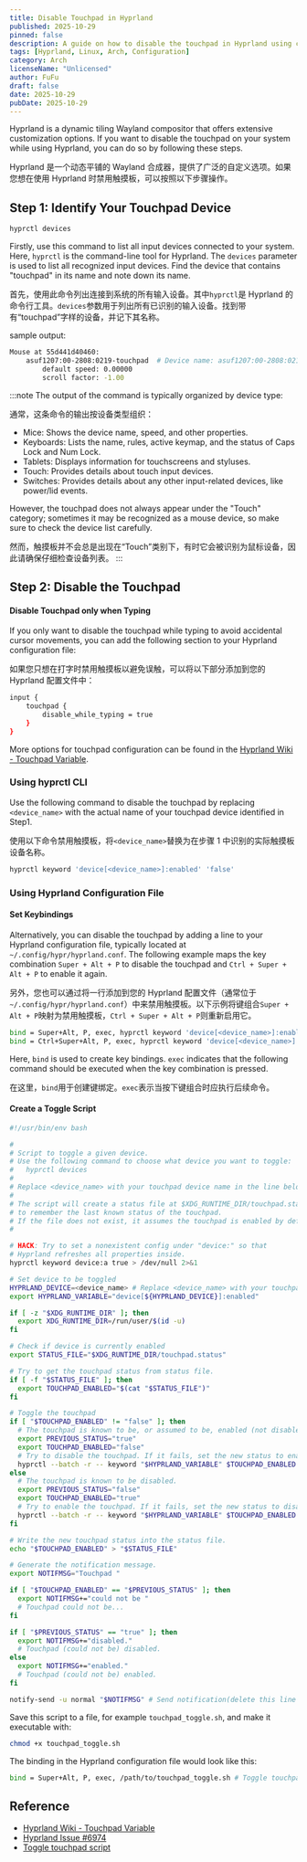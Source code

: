 ```yaml
---
title: Disable Touchpad in Hyprland
published: 2025-10-29
pinned: false
description: A guide on how to disable the touchpad in Hyprland using commands and configuration files.
tags: [Hyprland, Linux, Arch, Configuration]
category: Arch
licenseName: "Unlicensed"
author: FuFu
draft: false
date: 2025-10-29
pubDate: 2025-10-29
---
```


Hyprland is a dynamic tiling Wayland compositor that offers extensive customization options.
If you want to disable the touchpad on your system while using Hyprland, you can do so by following these steps.

Hyprland 是一个动态平铺的 Wayland 合成器，提供了广泛的自定义选项。如果您想在使用 Hyprland 时禁用触摸板，可以按照以下步骤操作。

## Step 1: Identify Your Touchpad Device

```bash
hyprctl devices
```

Firstly, use this command to list all input devices connected to your system.
Here, `hyprctl` is the command-line tool for Hyprland.
The `devices` parameter is used to list all recognized input devices.
Find the device that contains "touchpad" in its name and note down its name.

首先，使用此命令列出连接到系统的所有输入设备。其中`hyprctl`是 Hyprland 的命令行工具。`devices`参数用于列出所有已识别的输入设备。找到带有“touchpad”字样的设备，并记下其名称。

sample output:

```bash
Mouse at 55d441d40460:
	asuf1207:00-2808:0219-touchpad  # Device name: asuf1207:00-2808:0219-touchpad
		default speed: 0.00000
		scroll factor: -1.00
```

:::note
The output of the command is typically organized by device type:

通常，这条命令的输出按设备类型组织：

- Mice: Shows the device name, speed, and other properties.
- Keyboards: Lists the name, rules, active keymap, and the status of Caps Lock and Num Lock.
- Tablets: Displays information for touchscreens and styluses.
- Touch: Provides details about touch input devices.
- Switches: Provides details about any other input-related devices, like power/lid events.

However, the touchpad does not always appear under the "Touch" category; sometimes it may be recognized as a mouse device, so make sure to check the device list carefully.

然而，触摸板并不会总是出现在“Touch”类别下，有时它会被识别为鼠标设备，因此请确保仔细检查设备列表。
:::

## Step 2: Disable the Touchpad

#### Disable Touchpad only when Typing

If you only want to disable the touchpad while typing to avoid accidental cursor movements, you can add the following section to your Hyprland configuration file:

如果您只想在打字时禁用触摸板以避免误触，可以将以下部分添加到您的 Hyprland 配置文件中：

```bash
input {
    touchpad {
        disable_while_typing = true
    }
}
```

More options for touchpad configuration can be found in the [Hyprland Wiki - Touchpad Variable](https://wiki.hypr.land/Configuring/Variables/#touchpad).

### Using hyprctl CLI

Use the following command to disable the touchpad by replacing `<device_name>` with the actual name of your touchpad device identified in Step1.

使用以下命令禁用触摸板，将`<device_name>`替换为在步骤 1 中识别的实际触摸板设备名称。

```bash
hyprctl keyword 'device[<device_name>]:enabled' 'false'
```

### Using Hyprland Configuration File

#### Set Keybindings

Alternatively, you can disable the touchpad by adding a line to your Hyprland configuration file, typically located at `~/.config/hypr/hyprland.conf`.
The following example maps the key combination `Super + Alt + P` to disable the touchpad and `Ctrl + Super + Alt + P` to enable it again.

另外，您也可以通过将一行添加到您的 Hyprland 配置文件（通常位于`~/.config/hypr/hyprland.conf`）中来禁用触摸板。以下示例将键组合`Super + Alt + P`映射为禁用触摸板，`Ctrl + Super + Alt + P`则重新启用它。

```bash
bind = Super+Alt, P, exec, hyprctl keyword 'device[<device_name>]:enabled' 'false' # Disable touchpad
bind = Ctrl+Super+Alt, P, exec, hyprctl keyword 'device[<device_name>]:enabled' 'true' # Enable touchpad
```

Here, `bind` is used to create key bindings. `exec` indicates that the following command should be executed when the key combination is pressed.

在这里，`bind`用于创建键绑定。`exec`表示当按下键组合时应执行后续命令。

#### Create a Toggle Script

```bash
#!/usr/bin/env bash

#
# Script to toggle a given device.
# Use the following command to choose what device you want to toggle:
#   hyprctl devices
#
# Replace <device_name> with your touchpad device name in the line below.
#
# The script will create a status file at $XDG_RUNTIME_DIR/touchpad.status
# to remember the last known status of the touchpad.
# If the file does not exist, it assumes the touchpad is enabled by default.
#

# HACK: Try to set a nonexistent config under "device:" so that
# Hyprland refreshes all properties inside.
hyprctl keyword device:a true > /dev/null 2>&1

# Set device to be toggled
HYPRLAND_DEVICE=<device_name> # Replace <device_name> with your touchpad device name
export HYPRLAND_VARIABLE="device[${HYPRLAND_DEVICE}]:enabled"

if [ -z "$XDG_RUNTIME_DIR" ]; then
  export XDG_RUNTIME_DIR=/run/user/$(id -u)
fi

# Check if device is currently enabled
export STATUS_FILE="$XDG_RUNTIME_DIR/touchpad.status"

# Try to get the touchpad status from status file.
if [ -f "$STATUS_FILE" ]; then
  export TOUCHPAD_ENABLED="$(cat "$STATUS_FILE")"
fi

# Toggle the touchpad
if [ "$TOUCHPAD_ENABLED" != "false" ]; then
  # The touchpad is known to be, or assumed to be, enabled (not disabled).
  export PREVIOUS_STATUS="true"
  export TOUCHPAD_ENABLED="false"
  # Try to disable the touchpad. If it fails, set the new status to enabled.
  hyprctl --batch -r -- keyword "$HYPRLAND_VARIABLE" $TOUCHPAD_ENABLED || export TOUCHPAD_ENABLED="true"
else
  # The touchpad is known to be disabled.
  export PREVIOUS_STATUS="false"
  export TOUCHPAD_ENABLED="true"
  # Try to enable the touchpad. If it fails, set the new status to disabled.
  hyprctl --batch -r -- keyword "$HYPRLAND_VARIABLE" $TOUCHPAD_ENABLED || export TOUCHPAD_ENABLED="false"
fi

# Write the new touchpad status into the status file.
echo "$TOUCHPAD_ENABLED" > "$STATUS_FILE"

# Generate the notification message.
export NOTIFMSG="Touchpad "

if [ "$TOUCHPAD_ENABLED" == "$PREVIOUS_STATUS" ]; then
  export NOTIFMSG+="could not be "
  # Touchpad could not be...
fi

if [ "$PREVIOUS_STATUS" == "true" ]; then
  export NOTIFMSG+="disabled."
  # Touchpad (could not be) disabled.
else
  export NOTIFMSG+="enabled."
  # Touchpad (could not be) enabled.
fi

notify-send -u normal "$NOTIFMSG" # Send notification(delete this line if you don't want notifications)
```

Save this script to a file, for example `touchpad_toggle.sh`, and make it executable with:

```bash
chmod +x touchpad_toggle.sh
```

The binding in the Hyprland configuration file would look like this:

```bash
bind = Super+Alt, P, exec, /path/to/touchpad_toggle.sh # Toggle touchpad
```

## Reference

- [Hyprland Wiki - Touchpad Variable](https://wiki.hypr.land/Configuring/Variables/#touchpad)
- [Hyprland Issue #6974](https://github.com/hyprwm/Hyprland/issues/6974)
- [Toggle touchpad script](https://github.com/dianaw353/dotfiles/blob/main/roles/hyprland/files/hypr/scripts/touchpad_toggle.sh)
